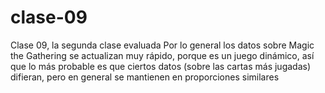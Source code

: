 # clase-09
Clase 09, la segunda clase evaluada
Por lo general los datos sobre Magic the Gathering se actualizan muy rápido, porque es un juego dinámico, así que lo más probable es que ciertos datos (sobre las cartas más jugadas) difieran, pero en general se mantienen en proporciones similares 
